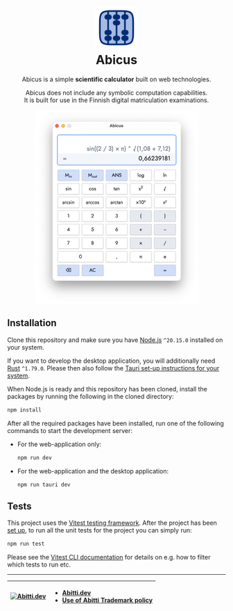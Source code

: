 <h1 align="center">
  <img alt="logo" height="100" src="./app-icon.png" />
  <div>Abicus</div>
</h1>

<div align="center">
  
Abicus is a simple **scientific calculator** built on web technologies.

Abicus does not include any symbolic computation capabilities.<br />
It is built for use in the Finnish digital matriculation examinations.

<!--
[Installation]() ⋅
[User Guide]() ⋅
[Development Guide]()
-->

</div>

<div align="center">
<img alt="screenshot" width="375" src="./app-screenshot.png" />
</div>

## Installation

Clone this repository and make sure you have [Node.js](https://nodejs.org/) `^20.15.0` installed on your system.

If you want to develop the desktop application, you will additionally need [Rust](https://www.rust-lang.org/) `^1.79.0`. Please then also follow the [Tauri set-up instructions for your system](https://tauri.app/v1/guides/getting-started/prerequisites/).

When Node.js is ready and this repository has been cloned, install the packages by running the following in the cloned directory:

```bash
npm install
```

After all the required packages have been installed, run one of the following commands to start the development server:

- For the web-application only:

  ```bash
  npm run dev
  ```

- For the web-application and the desktop application:
  ```bash
  npm run tauri dev
  ```

## Tests

This project uses the [Vitest testing framework](https://vitest.dev). After the project has been [set up](#installation), to run all the unit tests for the project you can simply run:

```bash
npm run test
```

Please see the [Vitest CLI documentation](https://vitest.dev/guide/cli.html) for details on e.g. how to filter which tests to run etc.

---

<div align="center">

| [![Abitti.dev](https://abitti.dev/images/abittidev_logo.svg)](https://abitti.dev/) | <ul><li><a href="https://abitti.dev">Abitti.dev</a></li><li><a href="https://abitti.dev/abitti-trademark.html">Use of Abitti Trademark policy</a></li></ul> |
| ---------------------------------------------------------------------------------: | :---------------------------------------------------------------------------------------------------------------------------------------------------------- |

</div>
